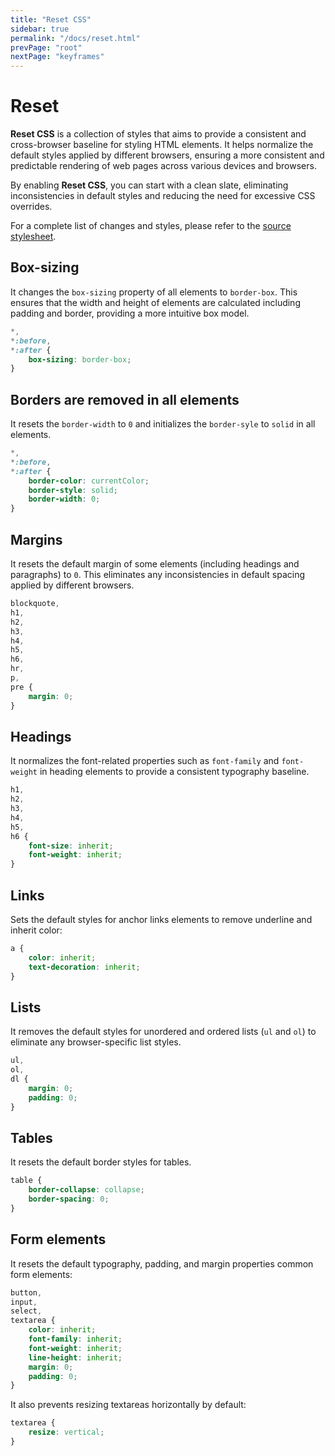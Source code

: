 ```yaml
---
title: "Reset CSS"
sidebar: true
permalink: "/docs/reset.html"
prevPage: "root"
nextPage: "keyframes"
---
```


# Reset

**Reset CSS** is a collection of styles that aims to provide a consistent and cross-browser baseline for styling HTML elements. It helps normalize the default styles applied by different browsers, ensuring a more consistent and predictable rendering of web pages across various devices and browsers.

By enabling **Reset CSS**, you can start with a clean slate, eliminating inconsistencies in default styles and reducing the need for excessive CSS overrides.

For a complete list of changes and styles, please refer to the [source stylesheet](https://github.com/jmjuanes/lowcss/blob/main/low/_reset.scss).

## Box-sizing

It changes the `box-sizing` property of all elements to `border-box`. This ensures that the width and height of elements are calculated including padding and border, providing a more intuitive box model.

```css
*,
*:before,
*:after {
    box-sizing: border-box;
}
```

## Borders are removed in all elements

It resets the `border-width` to `0` and initializes the `border-syle` to `solid` in all elements.

```css
*,
*:before,
*:after {
    border-color: currentColor;
    border-style: solid;
    border-width: 0;
}
```

## Margins

It resets the default margin of some elements (including headings and paragraphs) to `0`. This eliminates any inconsistencies in default spacing applied by different browsers.

```css
blockquote,
h1,
h2,
h3,
h4,
h5,
h6,
hr,
p,
pre {
    margin: 0;
}
```

## Headings

It normalizes the font-related properties such as `font-family` and `font-weight` in heading elements to provide a consistent typography baseline.

```css
h1,
h2,
h3,
h4,
h5,
h6 {
    font-size: inherit;
    font-weight: inherit;
}
```

## Links

Sets the default styles for anchor links elements to remove underline and inherit color:

```css
a {
    color: inherit;
    text-decoration: inherit;
}
```

## Lists

It removes the default styles for unordered and ordered lists (`ul` and `ol`) to eliminate any browser-specific list styles.

```css
ul,
ol,
dl {
    margin: 0;
    padding: 0;
}
```

## Tables

It resets the default border styles for tables.

```css
table {
    border-collapse: collapse;
    border-spacing: 0;
}
```

## Form elements

It resets the default typography, padding, and margin properties common form elements:

```css
button,
input,
select,
textarea {
    color: inherit;
    font-family: inherit;
    font-weight: inherit;
    line-height: inherit;
    margin: 0;
    padding: 0;
}
```

It also prevents resizing textareas horizontally by default:

```css
textarea {
    resize: vertical;
}
```
